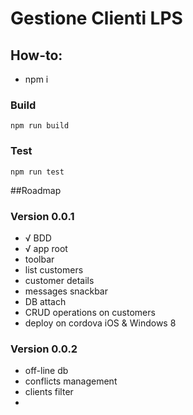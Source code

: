 # Gestione Clienti LPS

## How-to:

* npm i 

### Build

    npm run build
    
### Test

    npm run test


##Roadmap

### Version 0.0.1

* √ BDD 
* √ app root
* toolbar
* list customers
* customer details
* messages snackbar
* DB attach
* CRUD operations on customers
* deploy on cordova iOS & Windows 8

### Version 0.0.2

* off-line db
* conflicts management
* clients filter
* 


